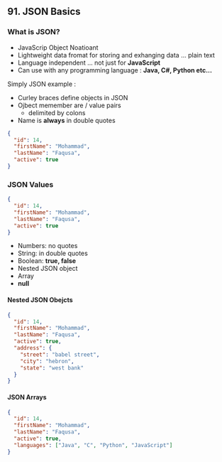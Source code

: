 ## 91. JSON Basics

### What is JSON? 
* JavaScrip Object Noatioant 
* Lightweight data fromat for storing and exhanging data ... plain text
* Language independent ... not just for **JavaScript**
* Can use with any programming language : **Java, C#, Python etc...**

Simply JSON example : 
* Curley braces define objects in JSON
* Ojbect memember are / value pairs 
  * delimited by colons 
* Name is **always** in double quotes
```json
{
  "id": 14,
  "firstName": "Mohammad",
  "lastName": "Faqusa",
  "active": true
}
```

### JSON Values 
```json
{
  "id": 14,
  "firstName": "Mohammad",
  "lastName": "Faqusa",
  "active": true
}
```
* Numbers: no quotes
* String: in double quotes
* Boolean: **true, false** 
* Nested JSON object 
* Array 
* **null**

#### Nested JSON Obejcts 
```json
{
  "id": 14,
  "firstName": "Mohammad",
  "lastName": "Faqusa",
  "active": true,
  "address": {
    "street": "babel street",
    "city": "hebron",
    "state": "west bank"
  }
}
```

#### JSON Arrays 
```json
{
  "id": 14,
  "firstName": "Mohammad",
  "lastName": "Faqusa",
  "active": true,
  "languages": ["Java", "C", "Python", "JavaScript"]
}
```